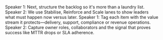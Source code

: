 Speaker 1: Next, structure the backlog so it's more than a laundry list.
Speaker 2: We use Stabilise, Reinforce and Scale lanes to show leaders what must happen now versus later.
Speaker 1: Tag each item with the value stream it protects—delivery, support, compliance or revenue operations.
Speaker 2: Capture owner roles, collaborators and the signal that proves success like MTTR drops or SLA adherence.
